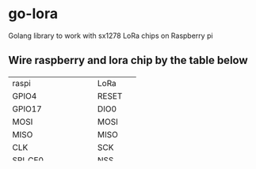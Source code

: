 # go-lora
Golang library to work with sx1278 LoRa chips on Raspberry pi

## Wire raspberry and lora chip by the table below</p>
<table style="height: 170px;" width="232">
<tbody>
<tr>
<td style="width: 70px;">raspi</td>
<td style="width: 70px;">&nbsp;</td>
<td style="width: 70px;">LoRa</td>
</tr>
<tr>
<td style="width: 70px;">GPIO4</td>
<td style="width: 70px;">&nbsp;</td>
<td style="width: 70px;">RESET</td>
</tr>
<tr>
<td style="width: 70px;">GPIO17</td>
<td style="width: 70px;">&nbsp;</td>
<td style="width: 70px;">DIO0</td>
</tr>
<tr>
<td style="width: 70px;">MOSI</td>
<td style="width: 70px;">&nbsp;</td>
<td style="width: 70px;">MOSI</td>
</tr>
<tr>
<td style="width: 70px;">MISO</td>
<td style="width: 70px;">&nbsp;</td>
<td style="width: 70px;">MISO</td>
</tr>
<tr>
<td style="width: 70px;">CLK</td>
<td style="width: 70px;">&nbsp;</td>
<td style="width: 70px;">SCK</td>
</tr>
<tr>
<td style="width: 70px;">SPI_CE0</td>
<td style="width: 70px;">&nbsp;</td>
<td style="width: 70px;">NSS</td>
</tr>
</tbody>
</table>
